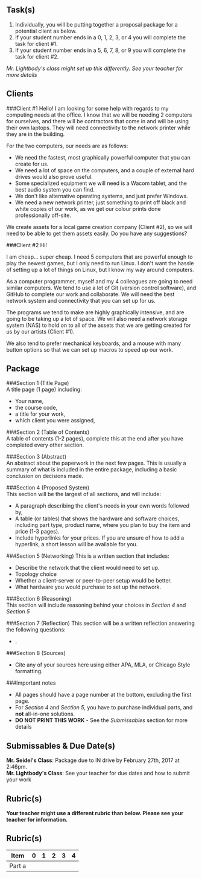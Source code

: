 Task(s)
-------

1. Individually, you will be putting together a proposal package for a potential client as below.
2. If your student number ends in a 0, 1, 2, 3, or 4 you will complete the task for client #1.
3. If your student number ends in a 5, 6, 7, 8, or 9 you will complete the task for client #2.

_Mr. Lightbody's class might set up this differently.  See your teacher for more details_

Clients
-------

###Client #1
Hello! I am looking for some help with regards to my computing needs at the office.  I know that we will be needing 2 computers for ourselves, and there will be contractors that come in and will be using their own laptops.  They will need connectivity to the network printer while they are in the building.  

For the two computers, our needs are as follows:
* We need the fastest, most graphically powerful computer that you can create for us.
* We need a lot of space on the computers, and a couple of external hard drives would also prove useful.
* Some specialized equipment we will need is a Wacom tablet, and the best audio system you can find.
* We don't like alternative operating systems, and just prefer Windows.
* We need a new network printer, just something to print off black and white copies of our work, as we get our colour prints done professionally off-site.

We create assets for a local game creation company (Client #2), so we will need to be able to get them assets easily.  Do you have any suggestions?


###Client #2
Hi!

I am cheap... super cheap.  I need 5 computers that are powerful enough to play the newest games, but I only need to run Linux.  I don't want the hassle of setting up a lot of things on Linux, but I know my way around computers.

As a computer programmer, myself and my 4 colleagues are going to need similar computers.  We tend to use a lot of Git (version control software), and GitHub to complete our work and collaborate.  We will need the best network system and connectivity that you can set up for us.

The programs we tend to make are highly graphically intensive, and are going to be taking up a lot of space. We will also need a network storage system (NAS) to hold on to all of the assets that we are getting created for us by our artists (Client #1).

We also tend to prefer mechanical keyboards, and a mouse with many button options so that we can set up macros to speed up our work.


Package
--------
###Section 1 (Title Page)  
A title page (1 page) including:
* Your name, 
* the course code, 
* a title for your work, 
* which client you were assigned,
 
###Section 2 (Table of Contents)  
A table of contents (1-2 pages), complete this at the end after you have completed every other section.

###Section 3 (Abstract)  
An abstract about the paperwork in the next few pages.  This is usually a summary of what is included in the entire package, including a basic conclusion on decisions made.

###Section 4 (Proposed System)  
This section will be the largest of all sections, and will include:
* A paragraph describing the client's needs in your own words followed by,
* A table (or tables) that shows the hardware and software choices, including part type, product name, where you plan to buy the item and price (1-3 pages).
* Include hyperlinks for your prices.  If you are unsure of how to add a hyperlink, a short lesson will be available for you.

###Section 5 (Networking)
This is a written section that includes: 
* Describe the network that the client would need to set up.  
* Topology choice
* Whether a client-server or peer-to-peer setup would be better.
* What hardware you would purchase to set up the network.

###Section 6 (Reasoning)  
This section will include reasoning behind your choices in _Section 4_ and _Section 5_

###Section 7 (Reflection)
This section will be a written reflection answering the following questions:
* .

###Section 8 (Sources)
* Cite any of your sources here using either APA, MLA, or Chicago Style formatting.

###Important notes
* All pages should have a page number at the bottom, excluding the first page.
* For _Section 4_ and _Section 5_, you have to purchase individual parts, and **not** all-in-one solutions.
* **DO NOT PRINT THIS WORK** - See the _Submissables_ section for more details


Submissables & Due Date(s)
----------
**Mr. Seidel's Class**: Package due to IN drive by February 27th, 2017 at 2:46pm.  
**Mr. Lightbody's Class**: See your teacher for due dates and how to submit your work

Rubric(s)
---------
**Your teacher might use a different rubric than below.  Please see your teacher for information.**

Rubric(s)
---------
| Item        |  0  |  1  |  2  |  3  |  4  |
| ----------- | --- | --- | --- | --- | --- |
| Part a | | | | | |
